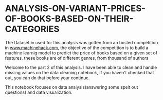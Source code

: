 # ANALYSIS-ON-VARIANT-PRICES-OF-BOOKS-BASED-ON-THEIR-CATEGORIES



The Dataset in used for this analysis was gotten from an hosted competition in www.machinehack.com, the objective of the competition is to build a machine learnig model to predict the price of books based on a given set of features. these books are of different genres, from thousand of authors

Welcome to the part 2 of this analysis. I have been able to clean and handle missing values on the data cleaning notebook, if you haven't checked that out, you can do that before your continue.

This notebook focuses on data analysis(answering some spelt out questions) and data visualization.
